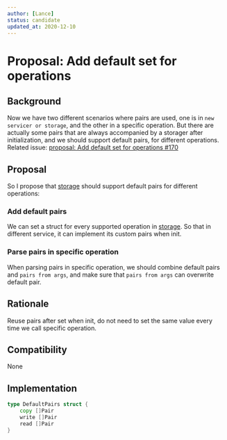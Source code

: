 ```yaml
---
author: [Lance]
status: candidate
updated_at: 2020-12-10
---
```


# Proposal: Add default set for operations

## Background

Now we have two different scenarios where pairs are used, 
one is in `new servicer or storage`, and the other in a specific operation. 
But there are actually some pairs that are always accompanied by a storager after initialization, 
and we should support default pairs, for different operations. 
Related issue: [proposal: Add default set for operations #170]

## Proposal

So I propose that [storage] should support default pairs for different operations:

### Add default pairs

We can set a struct for every supported operation in [storage].
So that in different service, it can implement its custom pairs when init.

### Parse pairs in specific operation

When parsing pairs in specific operation, we should combine default pairs and `pairs from args`,
and make sure that `pairs from args` can overwrite default pair. 

## Rationale

Reuse pairs after set when init, do not need to set the same value every time
we call specific operation.

## Compatibility

None

## Implementation

```go
type DefaultPairs struct {
    copy []Pair
    write []Pair
    read []Pair
}
```

[Lance]: https://github.com/Prnyself
[storage]: https://github.com/aos-dev/go-storage
[proposal: Add default set for operations #170]: https://github.com/aos-dev/go-storage/issues/170